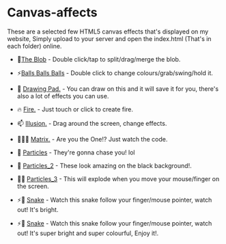 # Canvas-affects
These are a selected few HTML5 canvas effects that's displayed on my website,
Simply upload to your server and open the index.html (That's in each folder) online.

 - 🌱<a href="https://github.com/Ruddernation-Designs/Canvas-affects/tree/main/ball" target="_blank" title="Balls">The Blob</a> - Double click/tap to split/drag/merge the blob.

 - ⚡<a href="https://github.com/Ruddernation-Designs/Canvas-affects/tree/main/balls2" target="_blank" title="Balls ball balls">Balls Balls Balls</a> - Double click to change colours/grab/swing/hold it.

 - 💬 <a href="https://github.com/Ruddernation-Designs/Canvas-Effects/tree/main/Drawing_Pad" target="_blank" title="Drawing Pad">Drawing Pad.</a> - You can draw on this and it will save it for you, there's also a lot of effects you can use.

 - 🔥 <a href="https://github.com/Ruddernation-Designs/Canvas-Effects/tree/main/Fire" target="_blank" title="Fire">Fire.</a> - Just touch or click to create fire.

 - 📫 <a href="https://github.com/Ruddernation-Designs/Canvas-Effects/tree/main/Illusion" target="_blank" title="Illusion">Illusion.</a> - Drag around the screen, change effects.
 
  - 🔴🆚🔵 <a href="https://github.com/Ruddernation-Designs/Canvas-Effects/tree/main/Matrix_Code" target="_blank" title="Matrix">Matrix.</a> - Are you the One!? Just watch the code.

  - 🤔 <a href="https://github.com/Ruddernation-Designs/Canvas-Effects/tree/main/Particle" target="_blank" title="Particles">Particles</a> - They're gonna chase you! lol

  - 👯 <a href="https://github.com/Ruddernation-Designs/Canvas-Effects/tree/main/Particle_2" target="_blank" title="Particles_2">Particles_2</a> - These look amazing on the black background!.
  
  - 🔵🔴 <a href="https://github.com/Ruddernation-Designs/Canvas-Effects/tree/main/Particles_3" target="_blank" title="Particles_3">Particles_3</a> - This will explode when you move your mouse/finger on the screen.

  - ⚡🤔 <a href="https://github.com/Ruddernation-Designs/Canvas-Effects/tree/main/snake" target="_blank" title="Snake">Snake</a> - Watch this snake follow your finger/mouse pointer, watch out! It's bright.

  - ⚡🤔 <a href="https://github.com/Ruddernation-Designs/Canvas-Effects/tree/main/Snake_2" target="_blank" title="Snake_2">Snake</a> - Watch this snake follow your finger/mouse pointer, watch out! It's super bright and super colourful, Enjoy it!.
